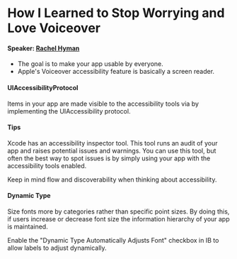 # How I Learned to Stop Worrying and Love Voiceover
#### Speaker: [Rachel Hyman](https://360idev.com/speakers/rachel-hyman/)
* The goal is to make your app usable by everyone.
* Apple's Voiceover accessibility feature is basically a screen reader.

#### UIAccessibilityProtocol
Items in your app are made visible to the accessibility tools via by implementing the UIAccessibility protocol.

#### Tips
Xcode has an accessibility inspector tool. This tool runs an audit of your app and raises potential issues and warnings.
You can use this tool, but often the best way to spot issues is by simply using your app with the accessibility tools enabled.

Keep in mind flow and discoverability when thinking about accessibility.

#### Dynamic Type
Size fonts more by categories rather than specific point sizes. By doing this, if users increase or decrease font size the information hierarchy of your app is maintained.

Enable the "Dynamic Type Automatically Adjusts Font" checkbox in IB to allow labels to adjust dynamically.